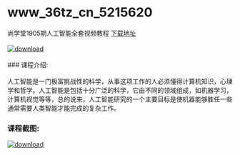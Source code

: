 # www_36tz_cn_5215620
尚学堂1905期人工智能全套视频教程
[下载地址](http://www.36tz.cn/article/5215620 "下载地址")
<br/></br>[![download](http://36tz.cn/muke_img/2020_10_2-29-300x201.png "下载地址")](http://www.36tz.cn/article/5215620 "下载地址")
<br/></br>### 课程介绍:<br/></br>人工智能是一门极富挑战性的科学，从事这项工作的人必须懂得计算机知识，心理学和哲学。人工智能是包括十分广泛的科学，它由不同的领域组成，如机器学习，计算机视觉等等，总的说来，人工智能研究的一个主要目标是使机器能够胜任一些通常需要人类智能才能完成的复杂工作。

### 课程截图:
[![download](http://36tz.cn/muke_img/2020_10_1-33.png "下载地址")](http://www.36tz.cn/article/5215620 "下载地址")
